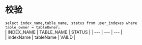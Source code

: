 # 校验 
``` select index_name,table_name, status from user_indexes where table_owner = tableOwner;   ```  
| INDEX_NAME | TABLE_NAME | STATUS |
| --- | --- | --- |  
| indexName | tableName | VAILD |  
